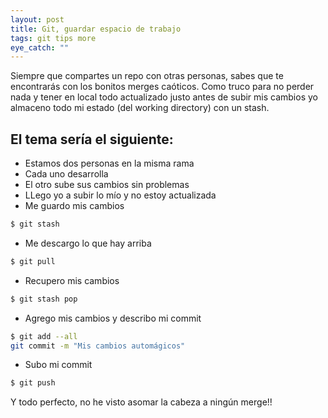 ```yaml
---
layout: post
title: Git, guardar espacio de trabajo
tags: git tips more
eye_catch: ""
---
```


Siempre que compartes un repo con otras personas, sabes que te encontrarás con los bonitos merges caóticos.
Como truco para no perder nada y tener en local todo actualizado justo antes de subir mis cambios yo almaceno todo mi estado
 (del working directory) con un stash.

## El tema sería el siguiente:

* Estamos dos personas en la misma rama
* Cada uno desarrolla
* El otro sube sus cambios sin problemas
* LLego yo a subir lo mío y no estoy actualizada
* Me guardo mis cambios
 

``` bash
$ git stash
```

* Me descargo lo que hay arriba

``` bash
$ git pull
```

* Recupero mis cambios

``` bash
$ git stash pop
```

* Agrego mis cambios y describo mi commit

``` bash
$ git add --all
git commit -m "Mis cambios automágicos"
```

* Subo mi commit

``` bash
$ git push
```

Y todo perfecto, no he visto asomar la cabeza a ningún merge!!
